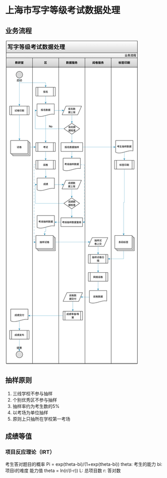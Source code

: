 # 上海市写字等级考试数据处理

## 业务流程

![](./res/business-flow.png)

## 抽样原则
1. 三线学校不参与抽样
2. 个别优秀区不参与抽样
3. 抽样率约为考生数的5%
4. 以考场为单位抽样
5. 原则上只抽所在学校第一考场

## 成绩等值

### 项目反应理论（IRT）

考生答对题目的概率
Pi = exp(theta-bi)/(1+exp(theta-bi))
theta: 考生的能力
bi: 项目i的难度
能力值
theta = ln(r/(l-r))
L: 总项目数
r: 答对数
